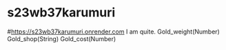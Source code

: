 # s23wb37karumuri
#https://s23wb37karumuri.onrender.com
I am quite.
Gold_weight(Number)
Gold_shop(String)
Gold_cost(Number)
